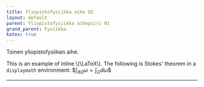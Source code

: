 ```yaml
---
title: Yliopistofysiikka aihe 02
layout: default
parent: Yliopistofysiikka aihepiiri 01
grand_parent: Fysiikka
katex: true
---
```


Toinen yliopistofysiikan aihe.

This is an example of inline \\(\LaTeX\\). The following is Stokes' theorem in a
`displaymath` environment: \$$\int_{\partial \Omega} \omega = \int_{\Omega} d\omega\$$

----